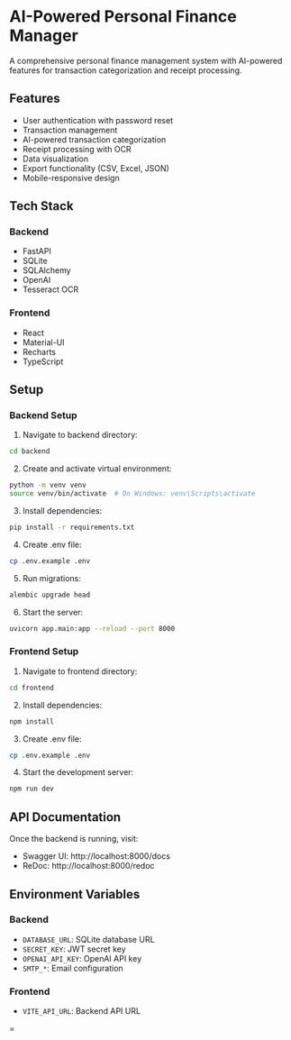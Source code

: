 # AI-Powered Personal Finance Manager

A comprehensive personal finance management system with AI-powered features for transaction categorization and receipt processing.

## Features

- User authentication with password reset
- Transaction management
- AI-powered transaction categorization
- Receipt processing with OCR
- Data visualization
- Export functionality (CSV, Excel, JSON)
- Mobile-responsive design

## Tech Stack

### Backend
- FastAPI
- SQLite
- SQLAlchemy
- OpenAI
- Tesseract OCR

### Frontend
- React
- Material-UI
- Recharts
- TypeScript

## Setup

### Backend Setup

1. Navigate to backend directory:
```bash
cd backend
```

2. Create and activate virtual environment:
```bash
python -m venv venv
source venv/bin/activate  # On Windows: venv\Scripts\activate
```

3. Install dependencies:
```bash
pip install -r requirements.txt
```

4. Create .env file:
```bash
cp .env.example .env
```

5. Run migrations:
```bash
alembic upgrade head
```

6. Start the server:
```bash
uvicorn app.main:app --reload --port 8000
```

### Frontend Setup

1. Navigate to frontend directory:
```bash
cd frontend
```

2. Install dependencies:
```bash
npm install
```

3. Create .env file:
```bash
cp .env.example .env
```

4. Start the development server:
```bash
npm run dev
```

## API Documentation

Once the backend is running, visit:
- Swagger UI: http://localhost:8000/docs
- ReDoc: http://localhost:8000/redoc

## Environment Variables

### Backend
- `DATABASE_URL`: SQLite database URL
- `SECRET_KEY`: JWT secret key
- `OPENAI_API_KEY`: OpenAI API key
- `SMTP_*`: Email configuration

### Frontend
- `VITE_API_URL`: Backend API URL

=
